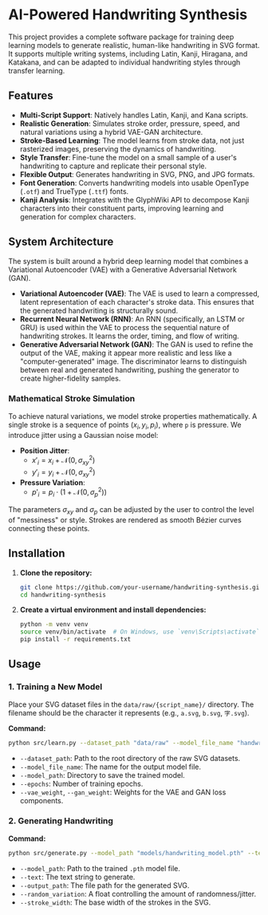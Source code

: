 # AI-Powered Handwriting Synthesis

This project provides a complete software package for training deep learning models to generate realistic, human-like handwriting in SVG format. It supports multiple writing systems, including Latin, Kanji, Hiragana, and Katakana, and can be adapted to individual handwriting styles through transfer learning.

## Features

- **Multi-Script Support**: Natively handles Latin, Kanji, and Kana scripts.
- **Realistic Generation**: Simulates stroke order, pressure, speed, and natural variations using a hybrid VAE-GAN architecture.
- **Stroke-Based Learning**: The model learns from stroke data, not just rasterized images, preserving the dynamics of handwriting.
- **Style Transfer**: Fine-tune the model on a small sample of a user's handwriting to capture and replicate their personal style.
- **Flexible Output**: Generates handwriting in SVG, PNG, and JPG formats.
- **Font Generation**: Converts handwriting models into usable OpenType (`.otf`) and TrueType (`.ttf`) fonts.
- **Kanji Analysis**: Integrates with the GlyphWiki API to decompose Kanji characters into their constituent parts, improving learning and generation for complex characters.

## System Architecture

The system is built around a hybrid deep learning model that combines a Variational Autoencoder (VAE) with a Generative Adversarial Network (GAN).

- **Variational Autoencoder (VAE)**: The VAE is used to learn a compressed, latent representation of each character's stroke data. This ensures that the generated handwriting is structurally sound.
- **Recurrent Neural Network (RNN)**: An RNN (specifically, an LSTM or GRU) is used within the VAE to process the sequential nature of handwriting strokes. It learns the order, timing, and flow of writing.
- **Generative Adversarial Network (GAN)**: The GAN is used to refine the output of the VAE, making it appear more realistic and less like a "computer-generated" image. The discriminator learns to distinguish between real and generated handwriting, pushing the generator to create higher-fidelity samples.

### Mathematical Stroke Simulation

To achieve natural variations, we model stroke properties mathematically. A single stroke is a sequence of points $(x_i, y_i, p_i)$, where `p` is pressure. We introduce jitter using a Gaussian noise model:

- **Position Jitter**:
  - $x'_i = x_i + \mathcal{N}(0, \sigma_{xy}^2)$
  - $y'_i = y_i + \mathcal{N}(0, \sigma_{xy}^2)$
- **Pressure Variation**:
  - $p'_i = p_i \cdot (1 + \mathcal{N}(0, \sigma_{p}^2))$

The parameters $\sigma_{xy}$ and $\sigma_{p}$ can be adjusted by the user to control the level of "messiness" or style. Strokes are rendered as smooth Bézier curves connecting these points.

## Installation

1.  **Clone the repository:**

    ```sh
    git clone https://github.com/your-username/handwriting-synthesis.git
    cd handwriting-synthesis
    ```

2.  **Create a virtual environment and install dependencies:**
    ```sh
    python -m venv venv
    source venv/bin/activate  # On Windows, use `venv\Scripts\activate`
    pip install -r requirements.txt
    ```

## Usage

### 1. Training a New Model

Place your SVG dataset files in the `data/raw/{script_name}/` directory. The filename should be the character it represents (e.g., `a.svg`, `b.svg`, `字.svg`).

**Command:**

```sh
python src/learn.py --dataset_path "data/raw" --model_file_name "handwriting_model.pth" --model_path "models" --epochs 100 --vae_weight 0.5 --gan_weight 0.5
```

- `--dataset_path`: Path to the root directory of the raw SVG datasets.
- `--model_file_name`: The name for the output model file.
- `--model_path`: Directory to save the trained model.
- `--epochs`: Number of training epochs.
- `--vae_weight`, `--gan_weight`: Weights for the VAE and GAN loss components.

### 2. Generating Handwriting

**Command:**

```sh
python src/generate.py --model_path "models/handwriting_model.pth" --text "Hello World" --output_path "output/svg/hello.svg" --random_variation 0.1 --stroke_width 1.2
```

- `--model_path`: Path to the trained `.pth` model file.
- `--text`: The text string to generate.
- `--output_path`: The file path for the generated SVG.
- `--random_variation`: A float controlling the amount of randomness/jitter.
- `--stroke_width`: The base width of the strokes in the SVG.
